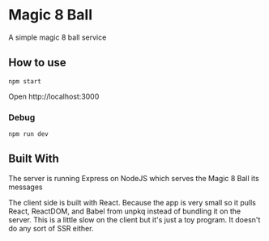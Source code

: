 # Magic 8 Ball
A simple magic 8 ball service

## How to use

    npm start

Open http://localhost:3000

### Debug

    npm run dev

## Built With

The server is running Express on NodeJS which serves the Magic 8 Ball its messages

The client side is built with React. Because the app is very small so it pulls React, ReactDOM, and Babel from unpkq instead of bundling it on the server. This is a little slow on the client but it's just a toy program. It doesn't do any sort of SSR either.